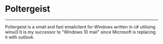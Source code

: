 # Poltergeist
----
Poltergeist is a small and fast emailclient for Windows written in c# utilising winui3
It is my successor to "Windows 10 mail" since Microsoft is replacing it with outlook.

